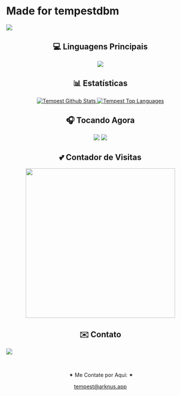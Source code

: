 # Made for tempestdbm

<div align="left">
  <a>
    <img src="https://media.discordapp.net/attachments/1126666947195576340/1155659194071007232/welcome_banner_tempest.png">
  </a>
</div>

<div align="center">
  <h2>💻 Linguagens Principais</h2>
  <img src="https://media.discordapp.net/attachments/1011356766304477235/1155628796897136750/tempest_progamming_language.png">
</div>

<div align="center">
  <h2>📊 Estatísticas</h2>
  <a href="https://github.com/anuraghazra/github-readme-stats">
    <img alt="Tempest Github Stats" src="https://denvercoder1-github-readme-stats.vercel.app/api?username=TempestDBM&show_icons=true&count_private=true&theme=react&hide_border=true&bg_color=0D1117" />
  </a>
  <a href="https://github.com/anuraghazra/github-readme-stats">
    <img alt="Tempest Top Languages" src="https://denvercoder1-github-readme-stats.vercel.app/api/top-langs/?username=TempestDBM&langs_count=8&layout=compact&theme=react&hide_border=true&bg_color=0D1117" />
  </a>
</div>

<div align="center">
  <h2>🎧 Tocando Agora</h2>
  <a>
    <img src="https://spotify-github-profile.vercel.app/api/view?uid=qzntab8jymzrwmyip1f5rpdyn&cover_image=true&theme=default&show_offline=false&background_color=121212&interchange=false&bar_color_cover=false" />
    <img src="https://media.discordapp.net/attachments/1011356766304477235/1155659682644492339/banner_spotify_tempest.png">
  </a>
</div>

<div align="center">
  <h2>💕 Contador de Visitas</h2>
  <a href="https://discord.com/users/978685854912499712">
    <img width="400" src="https://count.getloli.com/get/@tempestdbm?theme=rule34">
  </a>
</div>

<div align="center">
   <h2>✉️ Contato</h2>
   <img src="https://media.discordapp.net/attachments/1126666947195576340/1155637573205631128/rimuru_random.png" align="left">
   <p align="left">
      
   &nbsp;
   
   &nbsp;
    
   &nbsp;&#10022; Me Contate por Aqui: &#10022;

   tempest@arknus.app
   </p>
</div>


